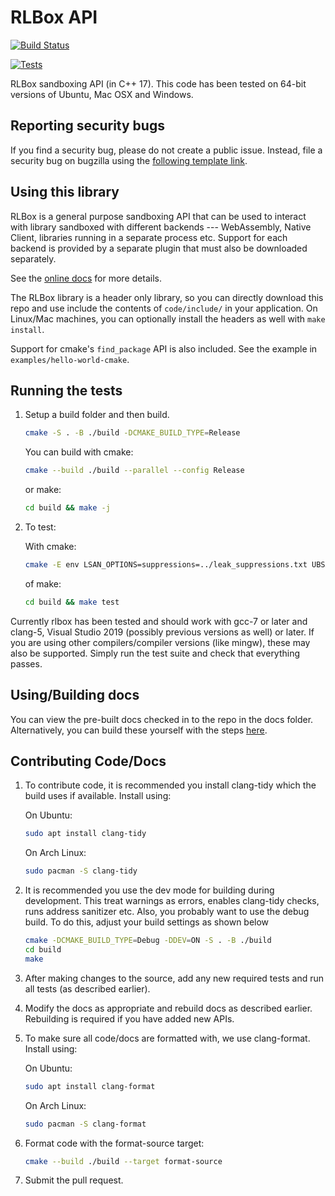 # RLBox API

[![Build Status](https://travis-ci.com/PLSysSec/rlbox_sandboxing_api.svg?branch=master)](https://travis-ci.com/PLSysSec/rlbox_sandboxing_api)

[![Tests](https://github.com/PLSysSec/rlbox_sandboxing_api/actions/workflows/cmake.yml/badge.svg)](https://github.com/PLSysSec/rlbox_sandboxing_api/actions/workflows/cmake.yml)

RLBox sandboxing API (in C++ 17). This code has been tested on 64-bit versions of Ubuntu, Mac OSX and Windows.

## Reporting security bugs

If you find a security bug, please do not create a public issue. Instead, file a security bug on bugzilla using the [following template link](https://bugzilla.mozilla.org/enter_bug.cgi?component=Security%3A%20RLBox&defined_groups=1&groups=core-security&product=Core&bug_type=defect).

## Using this library

RLBox is a general purpose sandboxing API that can be used to interact with library sandboxed with different backends --- WebAssembly, Native Client, libraries running in a separate process etc. Support for each backend is provided by a separate plugin that must also be downloaded separately.

See the [online docs](https://docs.rlbox.dev) for more details.

The RLBox library is a header only library, so you can directly download this repo and use include the contents of `code/include/` in your application. On Linux/Mac machines, you can optionally install the headers as well with `make install`.

Support for cmake's `find_package` API is also included. See the example in `examples/hello-world-cmake`.

## Running the tests

1. Setup a build folder and then build.

   ```bash
   cmake -S . -B ./build -DCMAKE_BUILD_TYPE=Release
   ```

   You can build with cmake:

   ```bash
   cmake --build ./build --parallel --config Release
   ```

   or make:

   ```bash
   cd build && make -j
   ```

2. To test:

   With cmake:

   ```bash
   cmake -E env LSAN_OPTIONS=suppressions=../leak_suppressions.txt UBSAN_OPTIONS=suppressions=../ub_suppressions.txt ctest -V
   ```

   of make:

   ```bash
   cd build && make test
   ```
Currently rlbox has been tested and should work with gcc-7 or later and
clang-5, Visual Studio 2019 (possibly previous versions as well) or later.  If
you are using other compilers/compiler versions (like mingw), these may also be
supported.  Simply run the test suite and check that everything passes.

## Using/Building docs

You can view the pre-built docs checked in to the repo in the docs folder.
Alternatively, you can build these yourself with the steps [here](https://github.com/PLSysSec/rlbox_sandboxing_api/blob/master/docs.md).

## Contributing Code/Docs

1. To contribute code, it is recommended you install clang-tidy which the build
uses if available. Install using:

   On Ubuntu:

   ```bash
   sudo apt install clang-tidy
   ```

   On Arch Linux:

   ```bash
   sudo pacman -S clang-tidy
   ```

2. It is recommended you use the dev mode for building during development. This
treat warnings as errors, enables clang-tidy checks, runs address sanitizer etc.
Also, you probably want to use the debug build. To do this, adjust your build
settings as shown below

   ```bash
   cmake -DCMAKE_BUILD_TYPE=Debug -DDEV=ON -S . -B ./build
   cd build
   make
   ```

3. After making changes to the source, add any new required tests and run all
tests (as described earlier).

4. Modify the docs as appropriate and rebuild docs as described earlier.
Rebuilding is required if you have added new APIs.

5. To make sure all code/docs are formatted with, we use clang-format.
Install using:

   On Ubuntu:

   ```bash
   sudo apt install clang-format
   ```

   On Arch Linux:

   ```bash
   sudo pacman -S clang-format
   ```

6. Format code with the format-source target:

   ```bash
   cmake --build ./build --target format-source
   ```

7. Submit the pull request.
